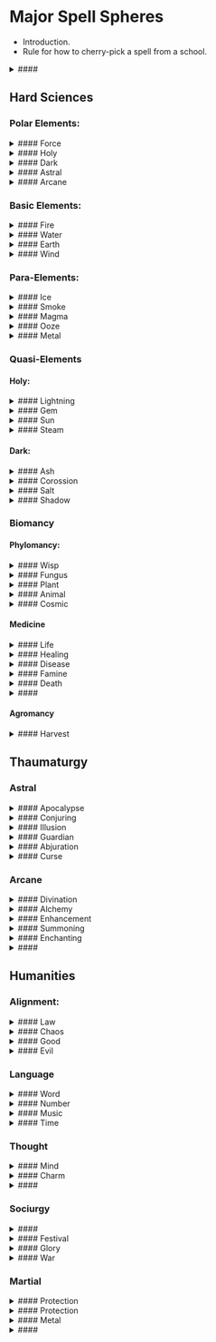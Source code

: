 # Major Spell Spheres

- Introduction.
- Rule for how to cherry-pick a spell from a school.

<details>
  <summary>#### </summary>
  
  0    

  1    

  2    

  3    

  4    

  5    

  6    

  7    

  8    

  9    

  10   
  
</details> 

## Hard Sciences

### Polar Elements:

<details>
  <summary>#### Force</summary>

  0    

  1    

  2    

  3    

  4    

  5    

  6    

  7    

  8    

  9    

  10    
  
</details> 
<details>
  <summary>#### Holy</summary>
  
  0    

  1    

  2    

  3    

  4    

  5    

  6    

  7    

  8    

  9    

  10   
  
</details> 
<details>
  <summary>#### Dark</summary>
  
  0    

  1    

  2    

  3    

  4    

  5    

  6    

  7    

  8    

  9    

  10   
  
</details> 
<details>
  <summary>#### Astral</summary>

  0    

  1    

  2    

  3    

  4    

  5    

  6    

  7    

  8    

  9    

  10    
  
</details> 
<details>
  <summary>#### Arcane</summary>

  0    

  1    

  2    

  3    

  4    

  5    

  6    

  7    

  8    

  9    

  10    
  
</details> 

### Basic Elements:
<details>
  <summary>#### Fire</summary>
  
  0    Spark

  1    Blaze

  2    Blaze

  3    Blaze

  4    Blaze

  5    Blaze

  6    Blaze

  7    Blaze

  8    Blaze

  9    Blaze

  10   Blaze
  
</details> 
<details>
  <summary>#### Water</summary>
  
  0    

  1    

  2    

  3    

  4    

  5    

  6    

  7    

  8    

  9    

  10    
  
</details> 
<details>
  <summary>#### Earth</summary>

  0    

  1    

  2    

  3    

  4    

  5    

  6    

  7    

  8    

  9    

  10    
  
</details> 
<details>
  <summary>#### Wind</summary>

  0    

  1    

  2    

  3    

  4    

  5    

  6    

  7    

  8    

  9    

  10    
  
</details> 

### Para-Elements:
<details>
  <summary>#### Ice</summary>

  0    

  1    

  2    

  3    

  4    

  5    

  6    

  7    

  8    

  9    

  10    
  
</details> 
<details>
  <summary>#### Smoke</summary>

  0    

  1    

  2    

  3    

  4    

  5    

  6    

  7    

  8    

  9    

  10    
  
</details> 
<details>
  <summary>#### Magma</summary>

  0    

  1    

  2    

  3    

  4    

  5    

  6    

  7    

  8    

  9    

  10    
  
</details> 
<details>
  <summary>#### Ooze</summary>

  0    

  1    

  2    

  3    

  4    

  5    

  6    

  7    

  8    

  9    

  10    
  
</details> 
<details>
  <summary>#### Metal</summary>
  
  0    

  1    

  2    

  3    

  4    

  5    

  6    

  7    

  8    

  9    

  10   
  
</details> 

### Quasi-Elements

#### Holy:
<details>
  <summary>#### Lightning</summary>

  0    

  1    

  2    

  3    

  4    

  5    

  6    

  7    

  8    

  9    

  10    
  
</details> 
<details>
  <summary>#### Gem</summary>

  0    

  1    

  2    

  3    

  4    

  5    

  6    

  7    

  8    

  9    

  10    
  
</details> 
<details>
  <summary>#### Sun</summary>

  0    

  1    

  2    

  3    

  4    

  5    

  6    

  7    

  8    

  9    

  10    
  
</details> 
<details>
  <summary>#### Steam</summary>

  0    

  1    

  2    

  3    

  4    

  5    

  6    

  7    

  8    

  9    

  10    
  
</details> 

#### Dark: 
<details>
  <summary>#### Ash</summary>

  0   
  1
  2
  3
  4
  5
  6
  7
  8
  9
  10
</details> 
<details>
  <summary>#### Corossion</summary>

  0    

  1    

  2    

  3    

  4    

  5    

  6    

  7    

  8    

  9    

  10    
  
</details> 
<details>
  <summary>#### Salt</summary>

  0    

  1    

  2    

  3    

  4    

  5    

  6    

  7    

  8    

  9    

  10    
  
</details> 
<details>
  <summary>#### Shadow</summary>

  0    

  1    

  2    

  3    

  4    

  5    

  6    

  7    

  8    

  9    

  10    
  
</details> 


### Biomancy

#### Phylomancy:

<details>
  <summary>#### Wisp</summary>
  
  0    

  1    

  2    

  3    

  4    

  5    

  6    

  7    

  8    

  9    

  10   
  
</details> 
<details>
  <summary>#### Fungus</summary>
  
  0    

  1    

  2    

  3    

  4    

  5    

  6    

  7    

  8    

  9    

  10   
  
</details> 
<details>
  <summary>#### Plant</summary>

  0    

  1    

  2    

  3    

  4    

  5    

  6    

  7    

  8    

  9    

  10    
  
</details> 
<details>
  <summary>#### Animal</summary>

  0    

  1    

  2    

  3    

  4    

  5    

  6    

  7    

  8    

  9    

  10    
  
</details> 
<details>
  <summary>#### Cosmic</summary>
  
  0    

  1    

  2    

  3    

  4    

  5    

  6    

  7    

  8    

  9    

  10   
  
</details> 

#### Medicine
<details>
  <summary>#### Life</summary>
  
  0    

  1    

  2    

  3    

  4    

  5    

  6    

  7    

  8    

  9    

  10   
  
</details> 

<details>
  <summary>#### Healing</summary>
  
  0    

  1    

  2    

  3    

  4    

  5    

  6    

  7    

  8    

  9    

  10   
  
</details> 
<details>
  <summary>#### Disease</summary>
  
  0    

  1    

  2    

  3    

  4    

  5    

  6    

  7    

  8    

  9    

  10   
  
</details> 
<details>
  <summary>#### Famine</summary>
  
  0    

  1    

  2    

  3    

  4    

  5    

  6    

  7    

  8    

  9    

  10   
  
</details> 
<details>
  <summary>#### Death</summary>
  
  0    

  1    

  2    

  3    

  4    

  5    

  6    

  7    

  8    

  9    

  10   
  
</details> 

<details>
  <summary>#### </summary>
  
  0    

  1    

  2    

  3    

  4    

  5    

  6    

  7    

  8    

  9    

  10   
  
</details> 

#### 

#### Agromancy
<details>
  <summary>#### Harvest</summary>
  
  0    

  1    

  2    

  3    

  4    

  5    

  6    

  7    

  8    

  9    

  10   
  
</details> 

## Thaumaturgy

### Astral

<details>
  <summary>#### Apocalypse</summary>
  
  0    

  1    

  2    

  3    

  4    

  5    

  6    

  7    

  8    

  9    

  10   
  
</details> 

<details>
  <summary>#### Conjuring</summary>
  
  0    

  1    

  2    

  3    

  4    

  5    

  6    

  7    

  8    

  9    

  10   
  
</details> 
<details>
  <summary>#### Illusion</summary>

  0    

  1    

  2    

  3    

  4    

  5    

  6    

  7    

  8    

  9    

  10    
  
</details> 

<details>
  <summary>#### Guardian</summary>
  
  0    

  1    

  2    

  3    

  4    

  5    

  6    

  7    

  8    

  9    

  10   
  
</details> 
<details>
  <summary>#### Abjuration</summary>
  
  0    

  1    

  2    

  3    

  4    

  5    

  6    

  7    

  8    

  9    

  10   
  
</details> 

<details>
  <summary>#### Curse</summary>
  
  0    

  1    

  2    

  3    

  4    

  5    

  6    

  7    

  8    

  9    

  10   
  
</details> 

### Arcane

<details>
  <summary>#### Divination</summary>
  
  0    

  1    

  2    

  3    

  4    

  5    

  6    

  7    

  8    

  9    

  10   
  
</details> 

<details>
  <summary>#### Alchemy</summary>
  
  0    

  1    

  2    

  3    

  4    

  5    

  6    

  7    

  8    

  9    

  10   
  
</details> 

<details>
  <summary>#### Enhancement</summary>
  
  0    

  1    

  2    

  3    

  4    

  5    

  6    

  7    

  8    

  9    

  10   
  
</details> 
<details>
  <summary>#### Summoning</summary>
  
  0    

  1    

  2    

  3    

  4    

  5    

  6    

  7    

  8    

  9    

  10   
  
</details> 
<details>
  <summary>#### Enchanting</summary>
  
  0    

  1    

  2    

  3    

  4    

  5    

  6    

  7    

  8    

  9    

  10   
  
</details> 

<details>
  <summary>#### </summary>
  
  0    

  1    

  2    

  3    

  4    

  5    

  6    

  7    

  8    

  9    

  10   
  
</details> 

## Humanities

### Alignment:
<details>
  <summary>#### Law</summary>
  
  0    

  1    

  2    

  3    

  4    

  5    

  6    

  7    

  8    

  9    

  10   
  
</details> 
<details>
  <summary>#### Chaos</summary>
  
  0    

  1    

  2    

  3    

  4    

  5    

  6    

  7    

  8    

  9    

  10   
  
</details> 
<details>
  <summary>#### Good</summary>
  
  0    

  1    

  2    

  3    

  4    

  5    

  6    

  7    

  8    

  9    

  10   
  
</details> 
<details>
  <summary>#### Evil</summary>
  
  0    

  1    

  2    

  3    

  4    

  5    

  6    

  7    

  8    

  9    

  10   
  
</details> 


### Language
<details>
  <summary>#### Word</summary>
  
  0    

  1    

  2    

  3    

  4    

  5    

  6    

  7    

  8    

  9    

  10   
  
</details> 
<details>
  <summary>#### Number</summary>
  
  0    

  1    

  2    

  3    

  4    

  5    

  6    

  7    

  8    

  9    

  10   
  
</details> 
<details>
  <summary>#### Music</summary>
  
  0    

  1    

  2    

  3    

  4    

  5    

  6    

  7    

  8    

  9    

  10   
  
</details> 
<details>
  <summary>#### Time</summary>
  
  0    

  1    

  2    

  3    

  4    

  5    

  6    

  7    

  8    

  9    

  10   
  
</details> 

### Thought

<details>
  <summary>#### Mind</summary>

  0    

  1    

  2    

  3    

  4    

  5    

  6    

  7    

  8    

  9    

  10    
  
</details> 
<details>
  <summary>#### Charm</summary>

  0    

  1    

  2    

  3    

  4    

  5    

  6    

  7    

  8    

  9    

  10    
  
</details> 

<details>
  <summary>#### </summary>
  
  0    

  1    

  2    

  3    

  4    

  5    

  6    

  7    

  8    

  9    

  10   
  
</details> 

### Sociurgy

<details>
  <summary>#### </summary>
  
  0    

  1    

  2    

  3    

  4    

  5    

  6    

  7    

  8    

  9    

  10   
  
</details> 
<details>
  <summary>#### Festival</summary>
  
  0    

  1    

  2    

  3    

  4    

  5    

  6    

  7    

  8    

  9    

  10   
  
</details> 
<details>
  <summary>#### Glory</summary>
  
  0    

  1    

  2    

  3    

  4    

  5    

  6    

  7    

  8    

  9    

  10   
  
</details> 
<details>
  <summary>#### War</summary>
  
  0    

  1    

  2    

  3    

  4    

  5    

  6    

  7    

  8    

  9    

  10   
  
</details> 

### Martial


<details>
  <summary>#### Protection</summary>
  
  0    

  1    

  2    

  3    

  4    

  5    

  6    

  7    

  8    

  9    

  10   
  
</details> 
<details>
  <summary>#### Protection</summary>
  
  0    

  1    

  2    

  3    

  4    

  5    

  6    

  7    

  8    

  9    

  10   
  
</details> 
<details>
  <summary>#### Metal</summary>
  
  0    

  1    

  2    

  3    

  4    

  5    

  6    

  7    

  8    

  9    

  10   
  
</details> 

<details>
  <summary>#### </summary>
  
  0    

  1    

  2    

  3    

  4    

  5    

  6    

  7    

  8    

  9    

  10   
  
</details> 

### 
